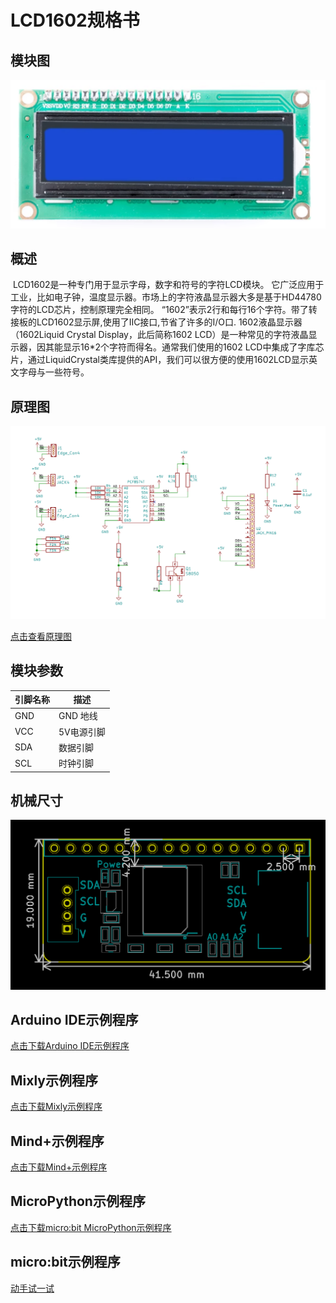 # LCD1602规格书

## 模块图

![LCD1602](picture/LCD1602.jpg)

## 概述

​  LCD1602是一种专门用于显示字母，数字和符号的字符LCD模块。 它广泛应用于工业，比如电子钟，温度显示器。市场上的字符液晶显示器大多是基于HD44780字符的LCD芯片，控制原理完全相同。 “1602”表示2行和每行16个字符。带了转接板的LCD1602显示屏,使用了IIC接口,节省了许多的I/O口. 1602液晶显示器（1602Liquid Crystal Display，此后简称1602 LCD）是一种常见的字符液晶显示器，因其能显示16*2个字符而得名。通常我们使用的1602 LCD中集成了字库芯片，通过LiquidCrystal类库提供的API，我们可以很方便的使用1602LCD显示英文字母与一些符号。  

## 原理图

![9](picture/9.png)

[点击查看原理图](zh-cn/ph2.0_sensors/displayers/lcd1602/1602.pdf ':ignore')

## 模块参数

| 引脚名称 | 描述     |
|------|--------|
| GND  | GND 地线 |
| VCC  | 5V电源引脚 |
| SDA  | 数据引脚   |
| SCL  | 时钟引脚   |

## 机械尺寸

![0](picture/0.png)

## Arduino IDE示例程序

[点击下载Arduino IDE示例程序](zh-cn/ph2.0_sensors/displayers/lcd1602/Serial_LCD1602_Display.zip ':ignore')

## Mixly示例程序

[点击下载Mixly示例程序](zh-cn/ph2.0_sensors/displayers/lcd1602/LCD1602_Mixly.zip ':ignore')

## Mind+示例程序

[点击下载Mind+示例程序](zh-cn/ph2.0_sensors/displayers/lcd1602/LCD1602_mind_plus.zip ':ignore')

## MicroPython示例程序

[点击下载micro:bit MicroPython示例程序](zh-cn/ph2.0_sensors/displayers/lcd1602/lcd1602_microbit_micropython.zip ':ignore')

## micro:bit示例程序

<a href="https://makecode.microbit.org/_f4Mccy84xdcC" target="_blank">动手试一试</a>

